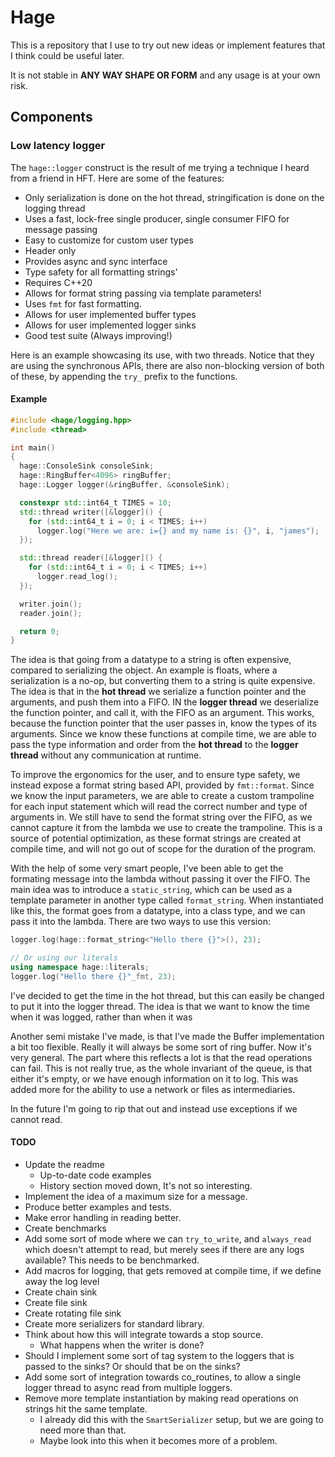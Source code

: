 # Hage

This is a repository that I use to try out new ideas or implement features that I think could be useful later.

It is not stable in **ANY WAY SHAPE OR FORM** and any usage is at your own risk.

## Components

### Low latency logger

The `hage::logger` construct is the result of me trying a technique I heard from a friend in HFT. Here are some of
the features:

- Only serialization is done on the hot thread, stringification is done on the logging thread
- Uses a fast, lock-free single producer, single consumer FIFO for message passing
- Easy to customize for custom user types
- Header only
- Provides async and sync interface
- Type safety for all formatting strings'
- Requires C++20
- Allows for format string passing via template parameters!
- Uses `fmt` for fast formatting.
- Allows for user implemented buffer types
- Allows for user implemented logger sinks
- Good test suite (Always improving!)

Here is an example showcasing its use, with two threads. Notice that they are using the synchronous APIs, there are also
non-blocking version of both of these, by appending the `try_` prefix to the functions.

#### Example

```c++
#include <hage/logging.hpp>
#include <thread>

int main()
{
  hage::ConsoleSink consoleSink;
  hage::RingBuffer<4096> ringBuffer;
  hage::Logger logger(&ringBuffer, &consoleSink);

  constexpr std::int64_t TIMES = 10;
  std::thread writer([&logger]() {
    for (std::int64_t i = 0; i < TIMES; i++)
      logger.log("Here we are: i={} and my name is: {}", i, "james");
  });

  std::thread reader([&logger]() {
    for (std::int64_t i = 0; i < TIMES; i++)
      logger.read_log();
  });

  writer.join();
  reader.join();

  return 0;
}
```

The idea is that going from a datatype to a string is often expensive, compared to serializing the object. An example
is floats, where a serialization is a no-op, but converting them to a string is quite expensive. The idea is that
in the **hot thread** we serialize a function pointer and the arguments, and push them into a FIFO.  IN the **logger
thread** we deserialize the function pointer, and call it, with the FIFO as an argument. This works, because the
function pointer that the user passes in, know the types of its arguments. Since we know these functions at compile
time, we are able to pass the type information and order from the **hot thread** to the **logger thread** without
any communication at runtime.

To improve the ergonomics for the user, and to ensure type safety, we instead expose a format string based API, provided
by `fmt::format`. Since we know the input parameters, we are able to create a custom trampoline for each input statement
which will read the correct number and type of arguments in. We still have to send the format string over the FIFO,
as we cannot capture it from the lambda we use to create the trampoline. This is a source of potential optimization,
as these format strings are created at compile time, and will not go out of scope for the duration of the program.

With the help of some very smart people, I've been able to get the formating message into the lambda without passing it
over the FIFO. The main idea was to introduce a `static_string`, which can be used as a template parameter in another
type called `format_string`. When instantiated like this, the format goes from a datatype, into a class type, and we
can pass it into the lambda. There are two ways to use this version:

```c++
logger.log(hage::format_string<"Hello there {}">(), 23);

// Or using our literals
using namespace hage::literals;
logger.log("Hello there {}"_fmt, 23);
```

I've decided to get the time in the hot thread, but this can easily be changed to put it into the logger thread. 
The idea is that we want to know the time when it was logged, rather than when it was 

Another semi mistake I've made, is that I've made the Buffer implementation a bit too flexible. Really it will always
be some sort of ring buffer. Now it's very general. The part where this reflects a lot is that the read operations
can fail. This is not really true, as the whole invariant of the queue, is that either it's empty, or we have enough
information on it to log. This was added more for the ability to use a network or files as intermediaries.

In the future I'm going to rip that out and instead use exceptions if we cannot read.

#### TODO

- Update the readme
  - Up-to-date code examples
  - History section moved down, It's not so interesting.
- Implement the idea of a maximum size for a message.
- Produce better examples and tests.
- Make error handling in reading better.
- Create benchmarks
- Add some sort of mode where we can `try_to_write`, and `always_read` which doesn't attempt to read, but merely sees
if there are any logs available? This needs to be benchmarked.
- Add macros for logging, that gets removed at compile time, if we define away the log level
- Create chain sink
- Create file sink
- Create rotating file sink
- Create more serializers for standard library.
- Think about how this will integrate towards a stop source.
  - What happens when the writer is done?
- Should I implement some sort of tag system to the loggers that is passed to the sinks? Or should that be on the sinks?
- Add some sort of integration towards co_routines, to allow a single logger thread to async read from multiple loggers.
- Remove more template instantiation by making read operations on strings hit the same template.
  - I already did this with the `SmartSerializer` setup, but we are going to need more than that.
  - Maybe look into this when it becomes more of a problem.